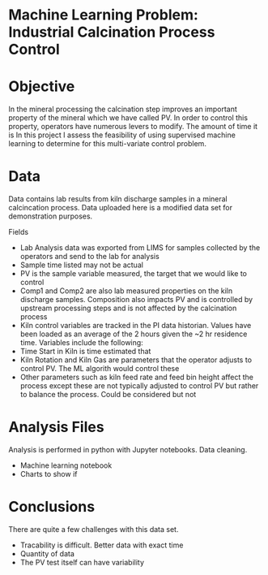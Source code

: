 # Machine Learning Problem: Industrial Calcination Process Control
# Objective
In the mineral processing the calcination step improves an important property of the mineral which we have called PV. In order to control this property, operators have numerous levers to modify. The amount of time it is 
In this project I assess the feasibility of using supervised machine learning to determine for this multi-variate control problem. 

# Data
Data contains lab results from kiln discharge samples in a mineral calcincation process. Data uploaded here is a modified data set for demonstration purposes. 

Fields
 * Lab Analysis data was exported from LIMS for samples collected by the operators and send to the lab for analysis  
  * Sample time listed may not be actual 
  * PV is the sample variable measured, the target that we would like to control
  * Comp1 and Comp2 are also lab measured properties on the kiln discharge samples. Composition also impacts PV and is controlled by upstream processing steps and is not affected by the calcination process
 * Kiln control variables are tracked in the PI data historian. Values have been loaded as an average of the 2 hours given the ~2 hr residence time. Variables include the following:
  * Time Start in Kiln is time estimated that 
  * Kiln Rotation and Kiln Gas are parameters that the operator adjusts to control PV. The ML algorith would control these 
  * Other parameters such as kiln feed rate and feed bin height affect the process except these are not typically adjusted to control PV but rather to balance the process. Could be considered but not 

# Analysis Files
Analysis is performed in python with Jupyter notebooks. 
Data cleaning. 
* Machine learning notebook
* Charts to show if 

# Conclusions
There are quite a few challenges with this data set. 

* Tracability is difficult. Better data with exact time 
* Quantity of data 
* The PV test itself can have variability

